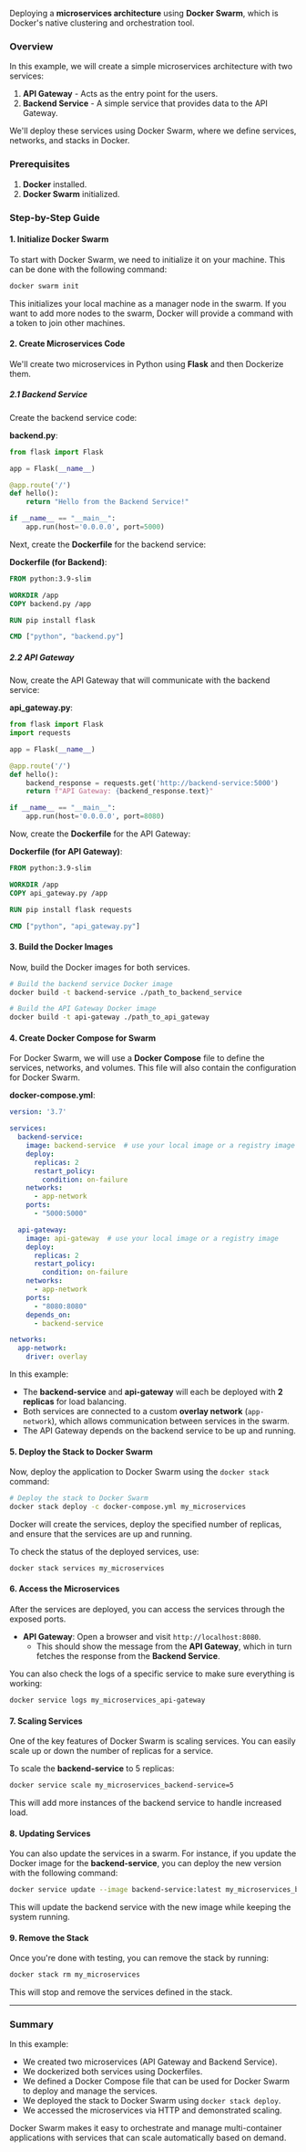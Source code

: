 Deploying a **microservices architecture** using **Docker Swarm**, which is Docker's native clustering and orchestration tool.

### Overview
In this example, we will create a simple microservices architecture with two services:
1. **API Gateway** - Acts as the entry point for the users.
2. **Backend Service** - A simple service that provides data to the API Gateway.

We'll deploy these services using Docker Swarm, where we define services, networks, and stacks in Docker.

### Prerequisites
1. **Docker** installed.
2. **Docker Swarm** initialized.

### Step-by-Step Guide

#### 1. **Initialize Docker Swarm**

To start with Docker Swarm, we need to initialize it on your machine. This can be done with the following command:

```bash
docker swarm init
```

This initializes your local machine as a manager node in the swarm. If you want to add more nodes to the swarm, Docker will provide a command with a token to join other machines.

#### 2. **Create Microservices Code**

We'll create two microservices in Python using **Flask** and then Dockerize them.

##### 2.1 **Backend Service**

Create the backend service code:

**backend.py**:

```python
from flask import Flask

app = Flask(__name__)

@app.route('/')
def hello():
    return "Hello from the Backend Service!"

if __name__ == "__main__":
    app.run(host='0.0.0.0', port=5000)
```

Next, create the **Dockerfile** for the backend service:

**Dockerfile (for Backend)**:

```dockerfile
FROM python:3.9-slim

WORKDIR /app
COPY backend.py /app

RUN pip install flask

CMD ["python", "backend.py"]
```

##### 2.2 **API Gateway**

Now, create the API Gateway that will communicate with the backend service:

**api_gateway.py**:

```python
from flask import Flask
import requests

app = Flask(__name__)

@app.route('/')
def hello():
    backend_response = requests.get('http://backend-service:5000')
    return f"API Gateway: {backend_response.text}"

if __name__ == "__main__":
    app.run(host='0.0.0.0', port=8080)
```

Now, create the **Dockerfile** for the API Gateway:

**Dockerfile (for API Gateway)**:

```dockerfile
FROM python:3.9-slim

WORKDIR /app
COPY api_gateway.py /app

RUN pip install flask requests

CMD ["python", "api_gateway.py"]
```

#### 3. **Build the Docker Images**

Now, build the Docker images for both services.

```bash
# Build the backend service Docker image
docker build -t backend-service ./path_to_backend_service

# Build the API Gateway Docker image
docker build -t api-gateway ./path_to_api_gateway
```

#### 4. **Create Docker Compose for Swarm**

For Docker Swarm, we will use a **Docker Compose** file to define the services, networks, and volumes. This file will also contain the configuration for Docker Swarm.

**docker-compose.yml**:

```yaml
version: '3.7'

services:
  backend-service:
    image: backend-service  # use your local image or a registry image
    deploy:
      replicas: 2
      restart_policy:
        condition: on-failure
    networks:
      - app-network
    ports:
      - "5000:5000"

  api-gateway:
    image: api-gateway  # use your local image or a registry image
    deploy:
      replicas: 2
      restart_policy:
        condition: on-failure
    networks:
      - app-network
    ports:
      - "8080:8080"
    depends_on:
      - backend-service

networks:
  app-network:
    driver: overlay
```

In this example:
- The **backend-service** and **api-gateway** will each be deployed with **2 replicas** for load balancing.
- Both services are connected to a custom **overlay network** (`app-network`), which allows communication between services in the swarm.
- The API Gateway depends on the backend service to be up and running.

#### 5. **Deploy the Stack to Docker Swarm**

Now, deploy the application to Docker Swarm using the `docker stack` command:

```bash
# Deploy the stack to Docker Swarm
docker stack deploy -c docker-compose.yml my_microservices
```

Docker will create the services, deploy the specified number of replicas, and ensure that the services are up and running.

To check the status of the deployed services, use:

```bash
docker stack services my_microservices
```

#### 6. **Access the Microservices**

After the services are deployed, you can access the services through the exposed ports.

- **API Gateway**: Open a browser and visit `http://localhost:8080`.
  - This should show the message from the **API Gateway**, which in turn fetches the response from the **Backend Service**.

You can also check the logs of a specific service to make sure everything is working:

```bash
docker service logs my_microservices_api-gateway
```

#### 7. **Scaling Services**

One of the key features of Docker Swarm is scaling services. You can easily scale up or down the number of replicas for a service.

To scale the **backend-service** to 5 replicas:

```bash
docker service scale my_microservices_backend-service=5
```

This will add more instances of the backend service to handle increased load.

#### 8. **Updating Services**

You can also update the services in a swarm. For instance, if you update the Docker image for the **backend-service**, you can deploy the new version with the following command:

```bash
docker service update --image backend-service:latest my_microservices_backend-service
```

This will update the backend service with the new image while keeping the system running.

#### 9. **Remove the Stack**

Once you're done with testing, you can remove the stack by running:

```bash
docker stack rm my_microservices
```

This will stop and remove the services defined in the stack.

---

### Summary

In this example:
- We created two microservices (API Gateway and Backend Service).
- We dockerized both services using Dockerfiles.
- We defined a Docker Compose file that can be used for Docker Swarm to deploy and manage the services.
- We deployed the stack to Docker Swarm using `docker stack deploy`.
- We accessed the microservices via HTTP and demonstrated scaling.

Docker Swarm makes it easy to orchestrate and manage multi-container applications with services that can scale automatically based on demand.